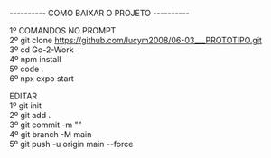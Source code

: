 ---------- COMO BAIXAR O PROJETO ----------
                                                                                                                    
1º COMANDOS NO PROMPT                                                           
2º git clone https://github.com/lucym2008/06-03___PROTOTIPO.git                                                          
3º cd Go-2-Work                                                          
4º npm install                                                          
5º code .                                                          
6º npx expo start                                                          
                                                            
EDITAR                                                          
1º git init                                                          
2º git add .                                                          
3º git commit -m ""                                                          
4º git branch -M main                                                          
5º git push -u origin main --force                                                                                                                    
